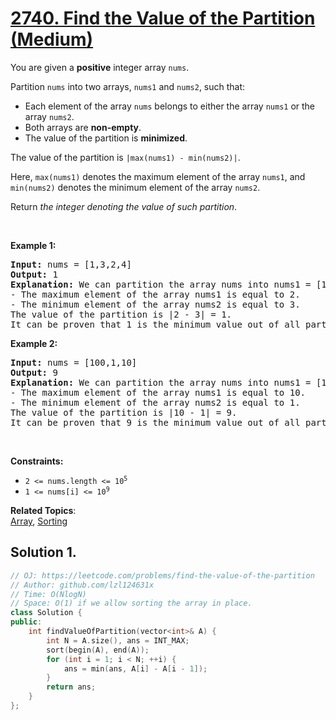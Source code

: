 # [2740. Find the Value of the Partition (Medium)](https://leetcode.com/problems/find-the-value-of-the-partition)

<p>You are given a <strong>positive</strong> integer array <code>nums</code>.</p>
<p>Partition <code>nums</code> into two arrays,&nbsp;<code>nums1</code> and <code>nums2</code>, such that:</p>
<ul>
	<li>Each element of the array <code>nums</code> belongs to either the array <code>nums1</code> or the array <code>nums2</code>.</li>
	<li>Both arrays are <strong>non-empty</strong>.</li>
	<li>The value of the partition is <strong>minimized</strong>.</li>
</ul>
<p>The value of the partition is <code>|max(nums1) - min(nums2)|</code>.</p>
<p>Here, <code>max(nums1)</code> denotes the maximum element of the array <code>nums1</code>, and <code>min(nums2)</code> denotes the minimum element of the array <code>nums2</code>.</p>
<p>Return <em>the integer denoting the value of such partition</em>.</p>
<p>&nbsp;</p>
<p><strong class="example">Example 1:</strong></p>
<pre><strong>Input:</strong> nums = [1,3,2,4]
<strong>Output:</strong> 1
<strong>Explanation:</strong> We can partition the array nums into nums1 = [1,2] and nums2 = [3,4].
- The maximum element of the array nums1 is equal to 2.
- The minimum element of the array nums2 is equal to 3.
The value of the partition is |2 - 3| = 1. 
It can be proven that 1 is the minimum value out of all partitions.
</pre>
<p><strong class="example">Example 2:</strong></p>
<pre><strong>Input:</strong> nums = [100,1,10]
<strong>Output:</strong> 9
<strong>Explanation:</strong> We can partition the array nums into nums1 = [10] and nums2 = [100,1].
- The maximum element of the array nums1 is equal to 10.
- The minimum element of the array nums2 is equal to 1.
The value of the partition is |10 - 1| = 9.
It can be proven that 9 is the minimum value out of all partitions.
</pre>
<p>&nbsp;</p>
<p><strong>Constraints:</strong></p>
<ul>
	<li><code>2 &lt;= nums.length &lt;= 10<sup>5</sup></code></li>
	<li><code>1 &lt;= nums[i] &lt;= 10<sup>9</sup></code></li>
</ul>

**Related Topics**:  
[Array](https://leetcode.com/tag/array/), [Sorting](https://leetcode.com/tag/sorting/)

## Solution 1.

```cpp
// OJ: https://leetcode.com/problems/find-the-value-of-the-partition
// Author: github.com/lzl124631x
// Time: O(NlogN)
// Space: O(1) if we allow sorting the array in place.
class Solution {
public:
    int findValueOfPartition(vector<int>& A) {
        int N = A.size(), ans = INT_MAX;
        sort(begin(A), end(A));
        for (int i = 1; i < N; ++i) {
            ans = min(ans, A[i] - A[i - 1]);
        }
        return ans;
    }
};
```